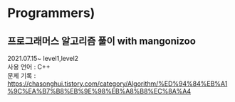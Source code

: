# Programmers)   
## 프로그래머스 알고리즘 풀이 with mangonizoo      
2021.07.15~ level1,level2    
사용 언어 : C++    
문제 기록 : https://chasonghui.tistory.com/category/Algorithm/%ED%94%84%EB%A1%9C%EA%B7%B8%EB%9E%98%EB%A8%B8%EC%8A%A4 
